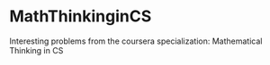 # MathThinkinginCS
Interesting problems from the coursera specialization: Mathematical Thinking in CS
